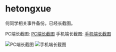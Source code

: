# hetongxue

何同学相关事件备份。已经长截图。

PC端长截图: [PC端长截图](./pc.png)
手机端长截图: [手机端长截图](./mobile.jpeg)

![PC端长截图](./pc.png)
![手机端长截图](./mobile.jpeg)
